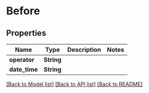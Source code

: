 # Before

## Properties

Name | Type | Description | Notes
------------ | ------------- | ------------- | -------------
**operator** | **String** |  | 
**date_time** | **String** |  | 

[[Back to Model list]](../README.md#documentation-for-models) [[Back to API list]](../README.md#documentation-for-api-endpoints) [[Back to README]](../README.md)


